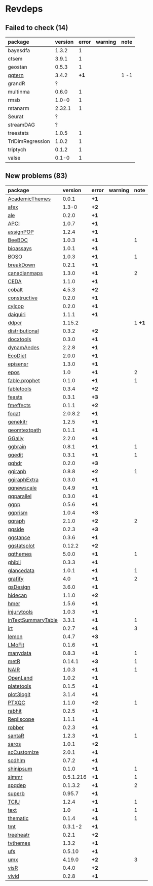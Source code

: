 # Revdeps

## Failed to check (14)

|package          |version |error  |warning |note |
|:----------------|:-------|:------|:-------|:----|
|bayesdfa         |1.3.2   |1      |        |     |
|ctsem            |3.9.1   |1      |        |     |
|geostan          |0.5.3   |1      |        |     |
|[ggtern](failures.md#ggtern)|3.4.2   |__+1__ |        |1 -1 |
|grandR           |?       |       |        |     |
|multinma         |0.6.0   |1      |        |     |
|rmsb             |1.0-0   |1      |        |     |
|rstanarm         |2.32.1  |1      |        |     |
|Seurat           |?       |       |        |     |
|streamDAG        |?       |       |        |     |
|treestats        |1.0.5   |1      |        |     |
|TriDimRegression |1.0.2   |1      |        |     |
|triptych         |0.1.2   |1      |        |     |
|valse            |0.1-0   |1      |        |     |

## New problems (83)

|package            |version   |error  |warning |note     |
|:------------------|:---------|:------|:-------|:--------|
|[AcademicThemes](problems.md#academicthemes)|0.0.1     |__+1__ |        |         |
|[afex](problems.md#afex)|1.3-0     |__+2__ |        |         |
|[ale](problems.md#ale)|0.2.0     |__+1__ |        |         |
|[APCI](problems.md#apci)|1.0.7     |__+1__ |        |         |
|[assignPOP](problems.md#assignpop)|1.2.4     |__+1__ |        |         |
|[BeeBDC](problems.md#beebdc)|1.0.3     |__+1__ |        |1        |
|[bioassays](problems.md#bioassays)|1.0.1     |__+1__ |        |         |
|[BOSO](problems.md#boso)|1.0.3     |__+1__ |        |1        |
|[breakDown](problems.md#breakdown)|0.2.1     |__+1__ |        |         |
|[canadianmaps](problems.md#canadianmaps)|1.3.0     |__+1__ |        |2        |
|[CEDA](problems.md#ceda)|1.1.0     |__+1__ |        |         |
|[cobalt](problems.md#cobalt)|4.5.3     |__+2__ |        |         |
|[constructive](problems.md#constructive)|0.2.0     |__+1__ |        |         |
|[cylcop](problems.md#cylcop)|0.2.0     |__+1__ |        |         |
|[daiquiri](problems.md#daiquiri)|1.1.1     |__+1__ |        |         |
|[ddpcr](problems.md#ddpcr)|1.15.2    |       |        |1 __+1__ |
|[distributional](problems.md#distributional)|0.3.2     |__+2__ |        |         |
|[docxtools](problems.md#docxtools)|0.3.0     |__+1__ |        |         |
|[dynamAedes](problems.md#dynamaedes)|2.2.8     |__+1__ |        |         |
|[EcoDiet](problems.md#ecodiet)|2.0.0     |__+1__ |        |         |
|[episensr](problems.md#episensr)|1.3.0     |__+1__ |        |         |
|[epos](problems.md#epos)|1.0       |__+1__ |        |2        |
|[fable.prophet](problems.md#fableprophet)|0.1.0     |__+1__ |        |1        |
|[fabletools](problems.md#fabletools)|0.3.4     |__+2__ |        |         |
|[feasts](problems.md#feasts)|0.3.1     |__+3__ |        |         |
|[fmeffects](problems.md#fmeffects)|0.1.1     |__+2__ |        |         |
|[foqat](problems.md#foqat)|2.0.8.2   |__+1__ |        |         |
|[genekitr](problems.md#genekitr)|1.2.5     |__+1__ |        |         |
|[geomtextpath](problems.md#geomtextpath)|0.1.1     |__+1__ |        |         |
|[GGally](problems.md#ggally)|2.2.0     |__+1__ |        |         |
|[ggbrain](problems.md#ggbrain)|0.8.1     |__+1__ |        |1        |
|[ggedit](problems.md#ggedit)|0.3.1     |__+1__ |        |1        |
|[gghdr](problems.md#gghdr)|0.2.0     |__+3__ |        |         |
|[ggiraph](problems.md#ggiraph)|0.8.8     |__+2__ |        |1        |
|[ggiraphExtra](problems.md#ggiraphextra)|0.3.0     |__+1__ |        |         |
|[ggnewscale](problems.md#ggnewscale)|0.4.9     |__+1__ |        |         |
|[ggparallel](problems.md#ggparallel)|0.3.0     |__+1__ |        |         |
|[ggpp](problems.md#ggpp)|0.5.6     |__+1__ |        |         |
|[ggprism](problems.md#ggprism)|1.0.4     |__+3__ |        |         |
|[ggraph](problems.md#ggraph)|2.1.0     |__+2__ |        |2        |
|[ggside](problems.md#ggside)|0.2.3     |__+3__ |        |         |
|[ggstance](problems.md#ggstance)|0.3.6     |__+1__ |        |         |
|[ggstatsplot](problems.md#ggstatsplot)|0.12.2    |__+2__ |        |         |
|[ggthemes](problems.md#ggthemes)|5.0.0     |__+1__ |        |1        |
|[ghibli](problems.md#ghibli)|0.3.3     |__+1__ |        |         |
|[glancedata](problems.md#glancedata)|1.0.1     |__+1__ |        |1        |
|[grafify](problems.md#grafify)|4.0       |__+1__ |        |2        |
|[gsDesign](problems.md#gsdesign)|3.6.0     |__+1__ |        |         |
|[hidecan](problems.md#hidecan)|1.1.0     |__+2__ |        |         |
|[hmer](problems.md#hmer)|1.5.6     |__+1__ |        |         |
|[injurytools](problems.md#injurytools)|1.0.3     |__+1__ |        |         |
|[inTextSummaryTable](problems.md#intextsummarytable)|3.3.1     |__+1__ |        |1        |
|[irt](problems.md#irt)|0.2.7     |__+1__ |        |3        |
|[lemon](problems.md#lemon)|0.4.7     |__+3__ |        |         |
|[LMoFit](problems.md#lmofit)|0.1.6     |__+1__ |        |         |
|[manydata](problems.md#manydata)|0.8.3     |__+1__ |        |1        |
|[metR](problems.md#metr)|0.14.1    |__+3__ |        |1        |
|[NAIR](problems.md#nair)|1.0.3     |__+1__ |        |1        |
|[OpenLand](problems.md#openland)|1.0.2     |__+1__ |        |         |
|[platetools](problems.md#platetools)|0.1.5     |__+1__ |        |         |
|[plot3logit](problems.md#plot3logit)|3.1.4     |__+1__ |        |         |
|[PTXQC](problems.md#ptxqc)|1.1.0     |__+2__ |        |1        |
|[rabhit](problems.md#rabhit)|0.2.5     |__+1__ |        |         |
|[Repliscope](problems.md#repliscope)|1.1.1     |__+1__ |        |         |
|[robber](problems.md#robber)|0.2.3     |__+1__ |        |         |
|[santaR](problems.md#santar)|1.2.3     |__+1__ |        |1        |
|[saros](problems.md#saros)|1.0.1     |__+2__ |        |         |
|[scCustomize](problems.md#sccustomize)|2.0.1     |__+1__ |        |         |
|[scdhlm](problems.md#scdhlm)|0.7.2     |__+1__ |        |         |
|[shinipsum](problems.md#shinipsum)|0.1.0     |__+1__ |        |1        |
|[simmr](problems.md#simmr)|0.5.1.216 |__+1__ |        |1        |
|[spqdep](problems.md#spqdep)|0.1.3.2   |__+1__ |        |2        |
|[superb](problems.md#superb)|0.95.7    |__+1__ |        |         |
|[TCIU](problems.md#tciu)|1.2.4     |__+1__ |        |1        |
|[text](problems.md#text)|1.0       |__+1__ |        |1        |
|[thematic](problems.md#thematic)|0.1.4     |__+1__ |        |1        |
|[tmt](problems.md#tmt)|0.3.1-2   |__+1__ |        |         |
|[treeheatr](problems.md#treeheatr)|0.2.1     |__+2__ |        |         |
|[tvthemes](problems.md#tvthemes)|1.3.2     |__+1__ |        |         |
|[ufs](problems.md#ufs)|0.5.10    |__+1__ |        |         |
|[umx](problems.md#umx)|4.19.0    |__+2__ |        |3        |
|[visR](problems.md#visr)|0.4.0     |__+2__ |        |         |
|[vivid](problems.md#vivid)|0.2.8     |__+1__ |        |         |

